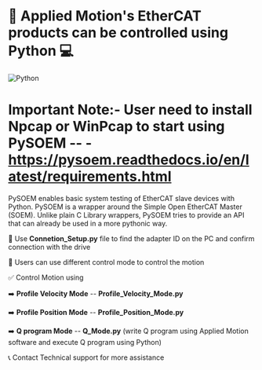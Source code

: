 #  🚀  Applied Motion's EtherCAT products can be controlled using Python 💻
![Python](https://upload.wikimedia.org/wikipedia/commons/c/c3/Python-logo-notext.svg)



# Important Note:- User need to install Npcap  or WinPcap to start using PySOEM -- - https://pysoem.readthedocs.io/en/latest/requirements.html

PySOEM enables basic system testing of EtherCAT slave devices with Python.
PySOEM is a wrapper around the Simple Open EtherCAT Master (SOEM). Unlike plain C Library wrappers, PySOEM tries to provide an API that can already be used in a more pythonic way.




🎯 Use **Connetion_Setup.py** file to find the adapter ID on the PC and confirm connection with the drive

📌 Users can use different control mode to control the motion


✅ Control Motion using

:arrow_right: **Profile Velocity Mode**   -- **Profile_Velocity_Mode.py**

:arrow_right: **Profile Position Mode**   -- **Profile_Position_Mode.py**

:arrow_right: **Q program Mode**  -- **Q_Mode.py** (write Q program using Applied Motion software and execute Q program using Python)


📞 Contact Technical support for more assistance

